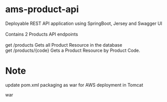 # ams-product-api

Deployable REST API application using SpringBoot, Jersey and Swagger UI <br />
<br />
Contains 2 Products API endpoints <br />
<br />
    get /products  Gets all Product Resource in the database <br />
    get /products/{code}  Gets a Product Resource by Product Code. <br />

# Note
update pom.xml packaging as war for AWS deployment in Tomcat <br />

<packaging>war</packaging>
